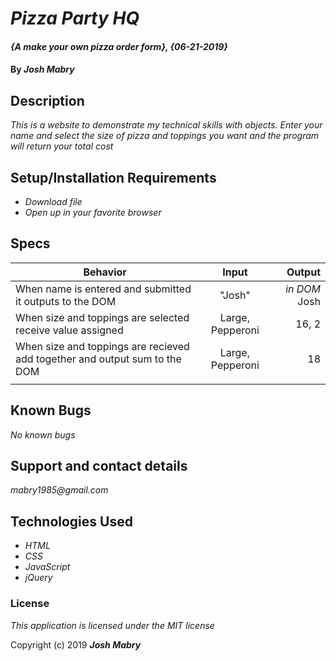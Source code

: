 # _Pizza Party HQ_

#### _{A make your own pizza order form}, {06-21-2019}_

#### By _**Josh Mabry**_

## Description

_This is a website to demonstrate my technical skills with objects. Enter your name and select the size of pizza and toppings you want and the program will return your total cost_

## Setup/Installation Requirements

* _Download file_
* _Open up in your favorite browser_

## Specs

| Behavior | Input | Output |
| ------------- |:-------------:| -----:|
| When name is entered and submitted it outputs to the DOM | "Josh" | *in DOM* Josh |
| When size and toppings are selected receive value assigned | Large, Pepperoni | 16, 2 |
| When size and toppings are recieved add together and output sum to the DOM | Large, Pepperoni | 18 |
| | | |

## Known Bugs

_No known bugs_

## Support and contact details

_mabry1985@gmail.com_

## Technologies Used

* _HTML_
* _CSS_
* _JavaScript_
* _jQuery_

### License

*This application is licensed under the MIT license*

Copyright (c) 2019 **_Josh Mabry_**
